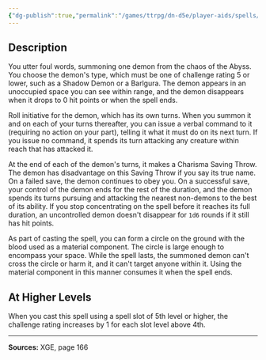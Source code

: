 ```yaml
---
{"dg-publish":true,"permalink":"/games/ttrpg/dn-d5e/player-aids/spells/level-4/summon-greater-demon/","tags":["ttrpg/dnd/5e","verbal","somatic","material","concentration","spell"],"noteIcon":""}
---
```



## Description
You utter foul words, summoning one demon from the chaos of the Abyss.
You choose the demon's type, which must be one of challenge rating 5 or lower, such as a Shadow Demon or a Barlgura.
The demon appears in an unoccupied space you can see within range, and the demon disappears when it drops to 0 hit points or when the spell ends.

Roll initiative for the demon, which has its own turns.
When you summon it and on each of your turns thereafter, you can issue a verbal command to it (requiring no action on your part), telling it what it must do on its next turn.
If you issue no command, it spends its turn attacking any creature within reach that has attacked it.

At the end of each of the demon's turns, it makes a Charisma Saving Throw.
The demon has disadvantage on this Saving Throw if you say its true name.
On a failed save, the demon continues to obey you.
On a successful save, your control of the demon ends for the rest of the duration, and the demon spends its turns pursuing and attacking the nearest non-demons to the best of its ability.
If you stop concentrating on the spell before it reaches its full duration, an uncontrolled demon doesn't disappear for `1d6` rounds if it still has hit points.

As part of casting the spell, you can form a circle on the ground with the blood used as a material component.
The circle is large enough to encompass your space.
While the spell lasts, the summoned demon can't cross the circle or harm it, and it can't target anyone within it.
Using the material component in this manner consumes it when the spell ends.

## At Higher Levels
When you cast this spell using a spell slot of 5th level or higher, the challenge rating increases by 1 for each slot level above 4th.

---

**Sources:** XGE, page 166
